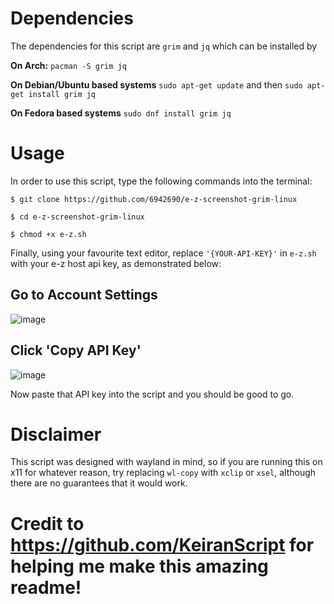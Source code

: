 # Dependencies
The dependencies for this script are `grim` and `jq` which can be installed by

**On Arch:** `pacman -S grim jq`

**On Debian/Ubuntu based systems** `sudo apt-get update` and then
`sudo apt-get install grim jq`

**On Fedora based systems** `sudo dnf install grim jq`

# Usage

In order to use this script, type the following commands into the terminal:

`$ git clone https://github.com/6942690/e-z-screenshot-grim-linux`

`$ cd e-z-screenshot-grim-linux`

`$ chmod +x e-z.sh`

Finally, using your favourite text editor, replace `'{YOUR-API-KEY}'` in
`e-z.sh` with your e-z host api key, as demonstrated below:

## Go to Account Settings

![image](https://github.com/KeiranScript/e-z-grim/assets/159267417/284186ed-7c76-4892-aeed-c27178b6f90f)

## Click 'Copy API Key'

![image](https://github.com/KeiranScript/e-z-grim/assets/159267417/8c62ae8d-171a-4a7d-b723-2ac92d031b80)

Now paste that API key into the script and you should be good to go. 

# Disclaimer

This script was designed with wayland in mind, so if you are running this on x11 for whatever reason, try replacing `wl-copy` with `xclip` or `xsel`, although there are no guarantees that it would work.

# Credit to https://github.com/KeiranScript for helping me make this amazing readme!
